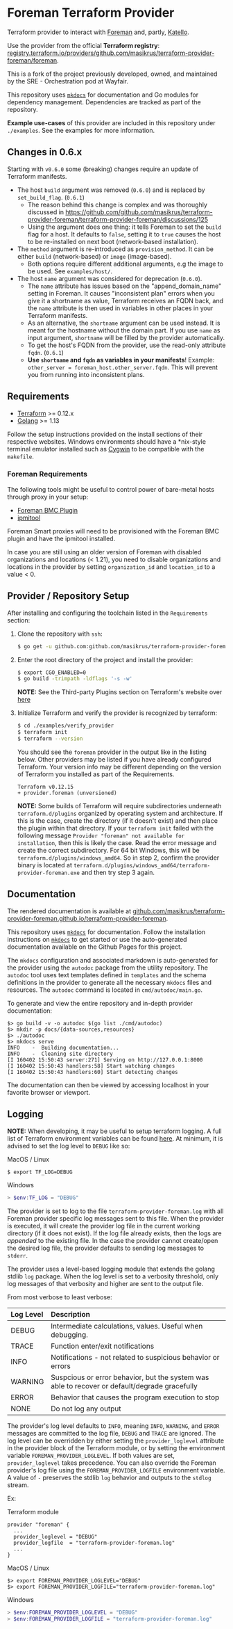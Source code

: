 # Foreman Terraform Provider

Terraform provider to interact with [Foreman](https://www.theforeman.org/)
and, partly, [Katello](https://theforeman.org/plugins/katello/).

Use the provider from the official **Terraform registry**:
[registry.terraform.io/providers/github.com/masikrus/terraform-provider-foreman/foreman](https://registry.terraform.io/providers/github.com/masikrus/terraform-provider-foreman/foreman/latest).

This is a fork of the project previously developed, owned, and maintained by
the SRE - Orchestration pod at Wayfair.

This repository uses [`mkdocs`](https://www.mkdocs.org/) for documentation and
Go modules for dependency management.  Dependencies are tracked as part of the
repository.

**Example use-cases** of this provider are included in this repository under `./examples`.
See the examples for more information.

## Changes in 0.6.x
Starting with `v0.6.0` some (breaking) changes require an update of Terraform manifests.

* The host `build` argument was removed (`0.6.0`) and is replaced by `set_build_flag`. (`0.6.1`)
  * The reason behind this change is complex and was thoroughly discussed in https://github.com/github.com/masikrus/terraform-provider-foreman/terraform-provider-foreman/discussions/125
  * Using the argument does one thing: it tells Foreman to set the `build` flag for a host. It defaults to `false`, setting it to `true` causes the host to be re-installed on next boot (network-based installation).
* The `method` argument is re-introduced as `provision_method`. It can be either `build` (network-based) or `image` (image-based).
  * Both options require different additional arguments, e.g the image to be used. See `examples/host/`.
* The host `name` argument was considered for deprecation (`0.6.0`). 
  * The `name` attribute has issues based on the "append_domain_name" setting in Foreman. It causes "inconsistent plan" errors when you give it a shortname as value, Terraform receives an FQDN back, and the `name` attribute is then used in variables in other places in your Terraform manifests.
  * As an alternative, the `shortname` argument can be used instead. It is meant for the hostname without the domain part. If you use `name` as input argument, `shortname` will be filled by the provider automatically.
  * To get the host's FQDN from the provider, use the read-only attribute `fqdn`. (`0.6.1`)
  * **Use `shortname` and `fqdn` as variables in your manifests**! Example: `other_server = foreman_host.other_server.fqdn`. This will prevent you from running into inconsistent plans.





## Requirements

- [Terraform](https://www.terraform.io/downloads.html) >= 0.12.x
- [Golang](https://golang.org/doc/install) >= 1.13

Follow the setup instructions provided on the install sections of their
respective websites. Windows environments should have a \*nix-style terminal
emulator installed such as [Cygwin](https://www.cygwin.com/) to be compatible
with the `makefile`.

### Foreman Requirements

The following tools might be useful to control power of bare-metal hosts through proxy in your setup:

- [Foreman BMC Plugin](https://projects.theforeman.org/projects/smart-proxy/wiki/BMC)
- [ipmitool](https://github.com/ipmitool/ipmitool)

Foreman Smart proxies will need to be provisioned with the Foreman BMC plugin
and have the ipmitool installed.

In case you are still using an older version of Foreman with disabled organizations and locations (< 1.21), you need to disable organizations and locations in the provider by setting `organization_id` and `location_id` to a value < 0.


## Provider / Repository Setup

After installing and configuring the toolchain listed in the `Requirements`
section:

1. Clone the repository with `ssh`:

    ```sh
    $ go get -u github.com:github.com/masikrus/terraform-provider-foreman/terraform-provider-foreman
    ```

2. Enter the root directory of the project and install the provider:

    ```sh
    $ export CGO_ENABLED=0
    $ go build -trimpath -ldflags '-s -w'
    ```

    **NOTE:** See the Third-party Plugins section on Terraform's website over
    [here](https://www.terraform.io/docs/configuration/providers.html#third-party-plugins)

3. Initialize Terraform and verify the provider is recognized by terraform:

    ```sh
    $ cd ./examples/verify_provider
    $ terraform init
    $ terraform --version
    ```

    You should see the `foreman` provider in the output like in the listing
    below.  Other providers may be listed if you have already configured Terraform.
    Your version info may be different depending on the version of Terraform you
    installed as part of the Requirements.

    ```
    Terraform v0.12.15
    + provider.foreman (unversioned)
    ```

    **NOTE:** Some builds of Terraform will require subdirectories underneath
    `terraform.d/plugins` organized by operating system and architecture.
    If this is the case, create the directory (if it doesn't exist) and then
    place the plugin within that directory.  If your `terraform init` failed with
    the following message `Provider "foreman" not available for installation`,
    then this is likely the case.  Read the error message and create the correct
    subdirectory.  For 64 bit Windows, this will be
    `terraform.d/plugins/windows_amd64`.  So in step 2, confirm the provider
    binary is located at `terraform.d/plugins/windows_amd64/terraform-provider-foreman.exe`
    and then try step 3 again.

## Documentation

The rendered documentation is available at
[github.com/masikrus/terraform-provider-foreman.github.io/terraform-provider-foreman](https://github.com/masikrus/terraform-provider-foreman.github.io/terraform-provider-foreman/).

This repository uses [`mkdocs`](https://www.mkdocs.org/) for documentation.
Follow the installation instructions on
[`mkdocs`](https://www.mkdocs.org/#installation) to get started or use the
auto-generated documentation available on the Github Pages for this project.

The `mkdocs` configuration and associated markdown is auto-generated for the
provider using the `autodoc` package from the utility repository. The
`autodoc` tool uses text templates defined in `templates` and the schema
definitions in the provider to generate all the necessary `mkdocs` files and
resources. The `autodoc` command is located in `cmd/autodoc/main.go`.

To generate and view the entire repository and in-depth provider documentation:

```
$> go build -v -o autodoc $(go list ./cmd/autodoc)
$> mkdir -p docs/{data-sources,resources}
$> ./autodoc
$> mkdocs serve
INFO    -  Building documentation...
INFO    -  Cleaning site directory
[I 160402 15:50:43 server:271] Serving on http://127.0.0.1:8000
[I 160402 15:50:43 handlers:58] Start watching changes
[I 160402 15:50:43 handlers:60] Start detecting changes
```

The documentation can then be viewed by accessing localhost in your favorite
browser or viewport.

## Logging

**NOTE:** When developing, it may be useful to setup terraform logging. A full
list of Terraform environment variables can be found
[here](https://www.terraform.io/docs/configuration/environment-variables.html).
At minimum, it is advised to set the log level to `DEBUG` like so:

MacOS / Linux
```sh
$ export TF_LOG=DEBUG
```

Windows
```powershell
> $env:TF_LOG = "DEBUG"
```

The provider is set to log to the file `terraform-provider-foreman.log` with
all Foreman provider specific log messages sent to this file.  When the
provider is executed, it will create the provider log file in the current
working directory (if it does not exist).  If the log file already exists,
then the logs are *appended* to the existing file.  In the case the
provider cannot create/open the desired log file, the provider defaults to
sending log messages to `stderr`.

The provider uses a level-based logging module that extends the golang
stdlib `log` package.  When the log level is set to a verbosity threshold,
only log messages of that verbosity and higher are sent to the output file.

From most verbose to least verbose:

| Log Level | Description |
| :--- | :--- |
| DEBUG | Intermediate calculations, values. Useful when debugging. |
| TRACE | Function enter/exit notifications |
| INFO | Notifications - not related to suspicious behavior or errors |
| WARNING | Suspcious or error behavior, but the system was able to recover or default/degrade gracefully |
| ERROR | Behavior that causes the program execution to stop |
| NONE | Do not log any output |

The provider's log level defaults to `INFO`, meaning `INFO`, `WARNING`, and
`ERROR` messages are committed to the log file, `DEBUG` and `TRACE` are
ignored.  The log level can be overridden by either setting the
`provider_loglevel` attribute in the provider block of the Terraform module,
or by setting the environment variable `FOREMAN_PROVIDER_LOGLEVEL`.  If both
values are set, `provider_loglevel` takes precedence. You can also override
the Foreman provider's log file using the `FOREMAN_PROVIDER_LOGFILE`
environment variable. A value of `-` preserves the stdlib `log` behavior
and outputs to the `stdlog` stream.

Ex:

Terraform module
```
provider "foreman" {
  ...
  provider_loglevel = "DEBUG"
  provider_logfile  = "terraform-provider-foreman.log"
  ...
}
```

MacOS / Linux
```shell
$> export FOREMAN_PROVIDER_LOGLEVEL="DEBUG"
$> export FOREMAN_PROVIDER_LOGFILE="terraform-provider-foreman.log"
```

Windows
```powershell
> $env:FOREMAN_PROVIDER_LOGLEVEL = "DEBUG"
> $env:FOREMAN_PROVIDER_LOGFILE = "terraform-provider-foreman.log"
```
